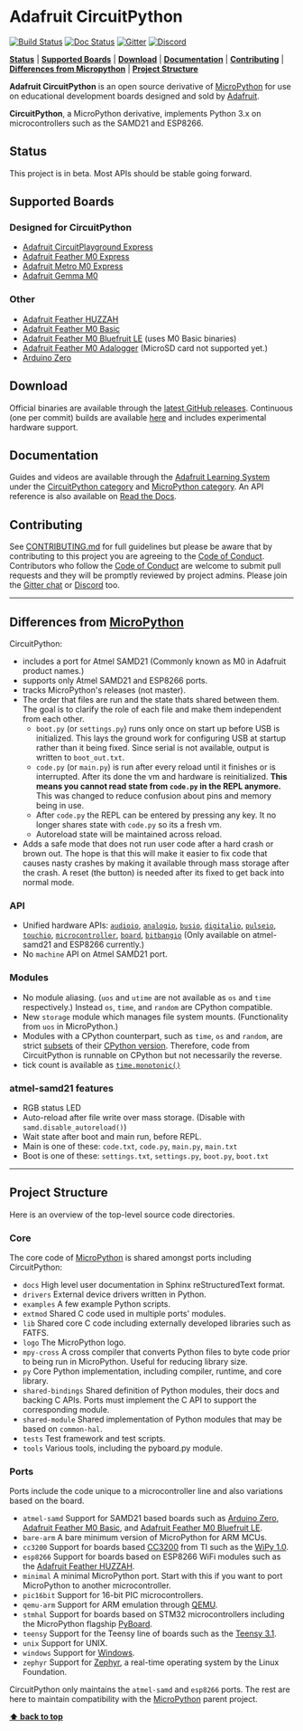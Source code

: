# Adafruit CircuitPython

[![Build Status](https://travis-ci.org/adafruit/circuitpython.svg?branch=master)](https://travis-ci.org/adafruit/circuitpython)
[![Doc Status](https://readthedocs.org/projects/circuitpython/badge/?version=latest)](http://circuitpython.readthedocs.io/)
[![Gitter](https://badges.gitter.im/adafruit/circuitpython.svg)](https://gitter.im/adafruit/circuitpython?utm_source=badge&utm_medium=badge&utm_campaign=pr-badge)
[![Discord](https://img.shields.io/discord/327254708534116352.svg)](https://discord.gg/nBQh6qu)

**[Status](#status)** |
**[Supported Boards](#supported-boards)** |
**[Download](#download)** |
**[Documentation](#documentation)** |
**[Contributing](#contributing)** |
**[Differences from Micropython](#differences-from-micropython)** |
**[Project Structure](#project-structure)**

**Adafruit CircuitPython** is an open source derivative of
[MicroPython](http://www.micropython.org) for use on educational
development boards designed and sold by [Adafruit](https://www.adafruit.com).

**CircuitPython**, a MicroPython derivative, implements Python 3.x on
microcontrollers such as the SAMD21 and ESP8266.

## Status

This project is in beta. Most APIs should be stable going forward.

## Supported Boards

### Designed for CircuitPython

* [Adafruit CircuitPlayground Express][]
* [Adafruit Feather M0 Express][]
* [Adafruit Metro M0 Express][]
* [Adafruit Gemma M0][]

### Other

* [Adafruit Feather HUZZAH][]
* [Adafruit Feather M0 Basic][]
* [Adafruit Feather M0 Bluefruit LE][] (uses M0 Basic binaries)
* [Adafruit Feather M0 Adalogger][] (MicroSD card not supported yet.)
* [Arduino Zero][]

## Download

Official binaries are available through the
[latest GitHub releases](https://github.com/adafruit/circuitpython/releases).
Continuous (one per commit) builds are available
[here](https://adafruit-circuit-python.s3.amazonaws.com/index.html?prefix=bin)
and includes experimental hardware support.

## Documentation

Guides and videos are available through the [Adafruit Learning System](https://learn.adafruit.com/)
under the [CircuitPython category](https://learn.adafruit.com/category/circuitpython)
and [MicroPython category](https://learn.adafruit.com/category/micropython).
An API reference is also available on [Read the Docs](http://circuitpython.readthedocs.io/en/latest/?).

## Contributing

See [CONTRIBUTING.md](https://github.com/adafruit/circuitpython/blob/master/CONTRIBUTING.md)
for full guidelines but please be aware that by contributing to this
project you are agreeing to the [Code of Conduct][]. Contributors who
follow the [Code of Conduct][] are welcome to submit pull requests and
they will be promptly reviewed by project admins. Please join the
[Gitter chat](https://gitter.im/adafruit/circuitpython) or
[Discord](https://discord.gg/nBQh6qu) too.

---

## Differences from [MicroPython][]

CircuitPython:

* includes a port for Atmel SAMD21 (Commonly known as M0
  in Adafruit product names.)
* supports only Atmel SAMD21 and ESP8266 ports.
* tracks MicroPython's releases (not master).
* The order that files are run and the state thats shared between them.
  The goal is to clarify the role of each file and make them independent
  from each other.
  * `boot.py` (or `settings.py`) runs only once on start up before
      USB is initialized. This lays the ground work for configuring USB
      at startup rather than it being fixed. Since serial is not
      available, output is written to `boot_out.txt`.
  * `code.py` (or `main.py`) is run after every reload until it
      finishes or is interrupted. After its done the vm and hardware is
      reinitialized. **This means you cannot read state from `code.py`
      in the REPL anymore.** This was changed to reduce confusion about
      pins and memory being in use.
  * After `code.py` the REPL can be entered by pressing any key. It no
      longer shares state with `code.py` so its a fresh vm.
  * Autoreload state will be maintained across reload.
* Adds a safe mode that does not run user code after a hard crash or
  brown out. The hope is that this will make it easier to fix code that
  causes nasty crashes by making it available through mass storage after
  the crash. A reset (the button) is needed after its fixed to get back
  into normal mode.

### API

* Unified hardware APIs:
  [`audioio`](https://circuitpython.readthedocs.io/en/latest/shared-bindings/audioio/__init__.html),
  [`analogio`](https://circuitpython.readthedocs.io/en/latest/shared-bindings/analogio/__init__.html),
  [`busio`](https://circuitpython.readthedocs.io/en/latest/shared-bindings/busio/__init__.html),
  [`digitalio`](https://circuitpython.readthedocs.io/en/latest/shared-bindings/digitalio/__init__.html),
  [`pulseio`](https://circuitpython.readthedocs.io/en/latest/shared-bindings/pulseio/__init__.html),
  [`touchio`](https://circuitpython.readthedocs.io/en/latest/shared-bindings/touchio/__init__.html),
  [`microcontroller`](https://circuitpython.readthedocs.io/en/latest/shared-bindings/microcontroller/__init__.html),
  [`board`](https://circuitpython.readthedocs.io/en/latest/shared-bindings/board/__init__.html),
  [`bitbangio`](https://circuitpython.readthedocs.io/en/latest/shared-bindings/bitbangio/__init__.html) (Only available on atmel-samd21 and ESP8266 currently.)
* No `machine` API on Atmel SAMD21 port.

### Modules

* No module aliasing. (`uos` and `utime` are not available as `os` and
  `time` respectively.) Instead `os`, `time`, and `random` are CPython
  compatible.
* New `storage` module which manages file system mounts. (Functionality
  from `uos` in MicroPython.)
* Modules with a CPython counterpart, such as `time`, `os` and `random`,
  are strict [subsets](https://circuitpython.readthedocs.io/en/latest/shared-bindings/time/__init__.html)
  of their [CPython version](https://docs.python.org/3.4/library/time.html?highlight=time#module-time).
  Therefore, code from CircuitPython is runnable on CPython but not
  necessarily the reverse.
* tick count is available as [`time.monotonic()`](https://circuitpython.readthedocs.io/en/latest/shared-bindings/time/__init__.html#time.monotonic)

### atmel-samd21 features

* RGB status LED
* Auto-reload after file write over mass storage. (Disable with
  `samd.disable_autoreload()`)
* Wait state after boot and main run, before REPL.
* Main is one of these: `code.txt`, `code.py`, `main.py`, `main.txt`
* Boot is one of these: `settings.txt`, `settings.py`, `boot.py`,
  `boot.txt`

---

## Project Structure

Here is an overview of the top-level source code directories.

### Core

The core code of [MicroPython][] is shared amongst ports including
CircuitPython:

* `docs` High level user documentation in Sphinx reStructuredText
  format.
* `drivers` External device drivers written in Python.
* `examples` A few example Python scripts.
* `extmod` Shared C code used in multiple ports' modules.
* `lib` Shared core C code including externally developed libraries such
  as FATFS.
* `logo` The MicroPython logo.
* `mpy-cross` A cross compiler that converts Python files to byte code
  prior to being run in MicroPython. Useful for reducing library size.
* `py` Core Python implementation, including compiler, runtime, and
  core library.
* `shared-bindings` Shared definition of Python modules, their docs and
  backing C APIs. Ports must implement the C API to support the
  corresponding module.
* `shared-module` Shared implementation of Python modules that may be
  based on `common-hal`.
* `tests` Test framework and test scripts.
* `tools` Various tools, including the pyboard.py module.

### Ports

Ports include the code unique to a microcontroller line and also
variations based on the board.

* `atmel-samd` Support for SAMD21 based boards such as [Arduino Zero][],
  [Adafruit Feather M0 Basic][], and [Adafruit Feather M0 Bluefruit LE][].
* `bare-arm` A bare minimum version of MicroPython for ARM MCUs.
* `cc3200` Support for boards based [CC3200](http://www.ti.com/product/CC3200)
  from TI such as the [WiPy 1.0](https://www.pycom.io/solutions/py-boards/wipy1/).
* `esp8266` Support for boards based on ESP8266 WiFi modules such as the
  [Adafruit Feather HUZZAH][].
* `minimal` A minimal MicroPython port. Start with this if you want
  to port MicroPython to another microcontroller.
* `pic16bit` Support for 16-bit PIC microcontrollers.
* `qemu-arm` Support for ARM emulation through [QEMU](https://qemu.org).
* `stmhal` Support for boards based on STM32 microcontrollers including
  the MicroPython flagship [PyBoard](https://store.micropython.org/store/#/products/PYBv1_1).
* `teensy` Support for the Teensy line of boards such as the
  [Teensy 3.1](https://www.pjrc.com/teensy/teensy31.html).
* `unix` Support for UNIX.
* `windows` Support for [Windows](https://www.microsoft.com/en-us/windows/).
* `zephyr` Support for [Zephyr](https://www.zephyrproject.org/), a
  real-time operating system by the Linux Foundation.

CircuitPython only maintains the `atmel-samd` and `esp8266` ports. The
rest are here to maintain compatibility with the
[MicroPython][] parent project.

**[⬆ back to top](#adafruit-circuitpython)**

[Adafruit CircuitPlayground Express]: https://www.adafruit.com/product/3333
[Adafruit Feather M0 Express]: https://www.adafruit.com/product/3403
[Adafruit Metro M0 Express]: https://www.adafruit.com/product/3505
[Adafruit Gemma M0]: https://www.adafruit.com/product/3501
[Adafruit Feather HUZZAH]: https://www.adafruit.com/products/2821
[Adafruit Feather M0 Basic]: https://www.adafruit.com/products/2772
[Adafruit Feather M0 Bluefruit LE]: https://www.adafruit.com/products/2995
[Adafruit Feather M0 Adalogger]: https://www.adafruit.com/product/2796
[Arduino Zero]: https://www.arduino.cc/en/Main/ArduinoBoardZero
[MicroPython]: https://github.com/micropython/micropython
[Code of Conduct]: https://github.com/adafruit/circuitpython/blob/master/CODE_OF_CONDUCT.md